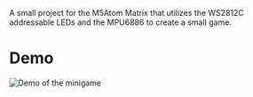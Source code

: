 A small project for the M5Atom Matrix that utilizes the WS2812C addressable LEDs and the MPU6886 to create a small game.

# Demo
![Demo of the minigame](demo_atom_matrix_game.gif)
